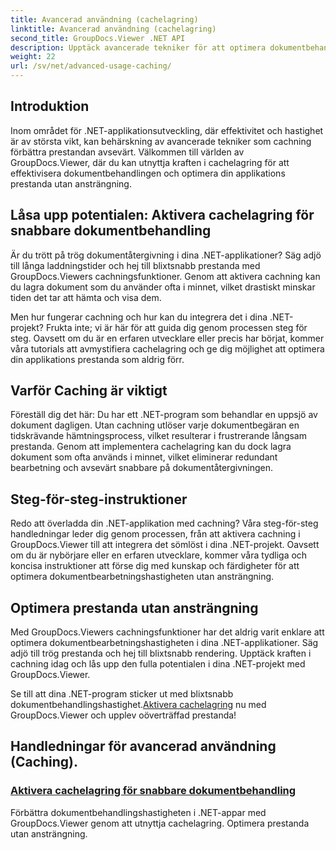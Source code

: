 ```yaml
---
title: Avancerad användning (cachelagring)
linktitle: Avancerad användning (cachelagring)
second_title: GroupDocs.Viewer .NET API
description: Upptäck avancerade tekniker för att optimera dokumentbehandlingshastigheten i .NET-applikationer med GroupDocs.Viewer. Lär dig hur du aktiverar cachning för snabbare prestanda nu!
weight: 22
url: /sv/net/advanced-usage-caching/
---
```


## Introduktion

Inom området för .NET-applikationsutveckling, där effektivitet och hastighet är av största vikt, kan behärskning av avancerade tekniker som cachning förbättra prestandan avsevärt. Välkommen till världen av GroupDocs.Viewer, där du kan utnyttja kraften i cachelagring för att effektivisera dokumentbehandlingen och optimera din applikations prestanda utan ansträngning.

## Låsa upp potentialen: Aktivera cachelagring för snabbare dokumentbehandling

Är du trött på trög dokumentåtergivning i dina .NET-applikationer? Säg adjö till långa laddningstider och hej till blixtsnabb prestanda med GroupDocs.Viewers cachningsfunktioner. Genom att aktivera cachning kan du lagra dokument som du använder ofta i minnet, vilket drastiskt minskar tiden det tar att hämta och visa dem.

Men hur fungerar cachning och hur kan du integrera det i dina .NET-projekt? Frukta inte; vi är här för att guida dig genom processen steg för steg. Oavsett om du är en erfaren utvecklare eller precis har börjat, kommer våra tutorials att avmystifiera cachelagring och ge dig möjlighet att optimera din applikations prestanda som aldrig förr.

## Varför Caching är viktigt

Föreställ dig det här: Du har ett .NET-program som behandlar en uppsjö av dokument dagligen. Utan cachning utlöser varje dokumentbegäran en tidskrävande hämtningsprocess, vilket resulterar i frustrerande långsam prestanda. Genom att implementera cachelagring kan du dock lagra dokument som ofta används i minnet, vilket eliminerar redundant bearbetning och avsevärt snabbare på dokumentåtergivningen.

## Steg-för-steg-instruktioner

Redo att överladda din .NET-applikation med cachning? Våra steg-för-steg handledningar leder dig genom processen, från att aktivera cachning i GroupDocs.Viewer till att integrera det sömlöst i dina .NET-projekt. Oavsett om du är nybörjare eller en erfaren utvecklare, kommer våra tydliga och koncisa instruktioner att förse dig med kunskap och färdigheter för att optimera dokumentbearbetningshastigheten utan ansträngning.

## Optimera prestanda utan ansträngning

Med GroupDocs.Viewers cachningsfunktioner har det aldrig varit enklare att optimera dokumentbearbetningshastigheten i dina .NET-applikationer. Säg adjö till trög prestanda och hej till blixtsnabb rendering. Upptäck kraften i cachning idag och lås upp den fulla potentialen i dina .NET-projekt med GroupDocs.Viewer.

 Se till att dina .NET-program sticker ut med blixtsnabb dokumentbehandlingshastighet.[Aktivera cachelagring](./enable-caching/) nu med GroupDocs.Viewer och upplev oöverträffad prestanda!

## Handledningar för avancerad användning (Caching).
### [Aktivera cachelagring för snabbare dokumentbehandling](./enable-caching/)
Förbättra dokumentbehandlingshastigheten i .NET-appar med GroupDocs.Viewer genom att utnyttja cachelagring. Optimera prestanda utan ansträngning.